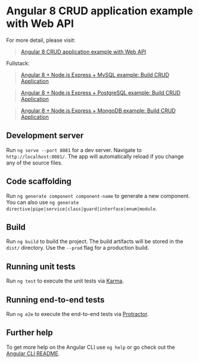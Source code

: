 # Angular 8 CRUD application example with Web API

For more detail, please visit:
> [Angular 8 CRUD application example with Web API](https://bezkoder.com/angular-crud-app/)

Fullstack:
> [Angular 8 + Node.js Express + MySQL example: Build CRUD Application](https://bezkoder.com/angular-node-express-mysql/)

> [Angular 8 + Node.js Express + PostgreSQL example: Build CRUD Application](https://bezkoder.com/angular-node-express-postgresql/)

> [Angular 8 + Node.js Express + MongoDB example: Build CRUD Application](https://bezkoder.com/angular-mongodb-node-express/)

## Development server

Run `ng serve --port 8081` for a dev server. Navigate to `http://localhost:8081/`. The app will automatically reload if you change any of the source files.

## Code scaffolding

Run `ng generate component component-name` to generate a new component. You can also use `ng generate directive|pipe|service|class|guard|interface|enum|module`.

## Build

Run `ng build` to build the project. The build artifacts will be stored in the `dist/` directory. Use the `--prod` flag for a production build.

## Running unit tests

Run `ng test` to execute the unit tests via [Karma](https://karma-runner.github.io).

## Running end-to-end tests

Run `ng e2e` to execute the end-to-end tests via [Protractor](http://www.protractortest.org/).

## Further help

To get more help on the Angular CLI use `ng help` or go check out the [Angular CLI README](https://github.com/angular/angular-cli/blob/master/README.md).
